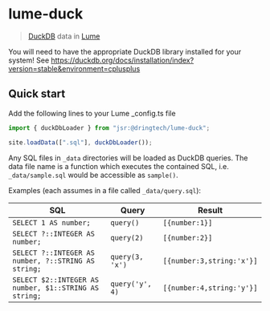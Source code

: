 # lume-duck

> [DuckDB](https://duckdb.org) data in [Lume](https://lume.land)

You will need to have the appropriate DuckDB library installed for your system!
See https://duckdb.org/docs/installation/index?version=stable&environment=cplusplus

## Quick start

Add the following lines to your Lume _config.ts file

```ts
import { duckDbLoader } from "jsr:@dringtech/lume-duck";

site.loadData([".sql"], duckDbLoader());
```

Any SQL files in `_data` directories will be loaded as DuckDB queries. The data
file name is a function which executes the contained SQL, i.e.
`_data/sample.sql` would be accessible as `sample()`.

Examples (each assumes in a file called `_data/query.sql`):

| SQL                            | Query    | Result         |
| ------------------------------ | -------- | -------------- |
| `SELECT 1 AS number;`          | `query()`  | `[{number:1}]` |
| `SELECT ?::INTEGER AS number;` | `query(2)` | `[{number:2}]` |
| `SELECT ?::INTEGER AS number, ?::STRING AS string;` | `query(3, 'x')` | `[{number:3,string:'x'}]`|
| `SELECT $2::INTEGER AS number, $1::STRING AS string;` | `query('y', 4)` | `[{number:4,string:'y'}]`|
